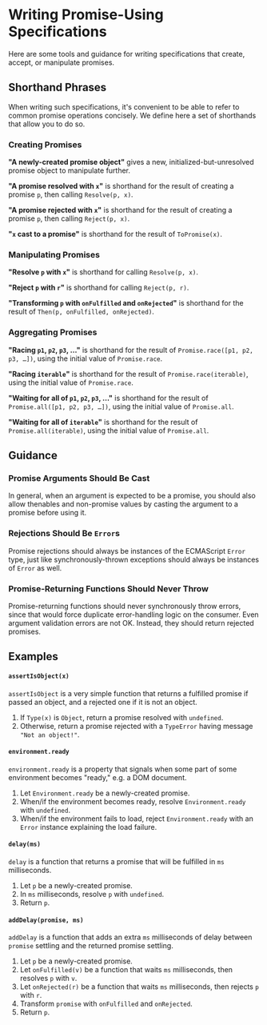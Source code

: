 # Writing Promise-Using Specifications

Here are some tools and guidance for writing specifications that create, accept, or manipulate promises.

## Shorthand Phrases

When writing such specifications, it's convenient to be able to refer to common promise operations concisely. We define here a set of shorthands that allow you to do so.

### Creating Promises

**"A newly-created promise object"** gives a new, initialized-but-unresolved promise object to manipulate further.

**"A promise resolved with `x`"** is shorthand for the result of creating a promise `p`, then calling `Resolve(p, x)`.

**"A promise rejected with `x`"** is shorthand for the result of creating a promise `p`, then calling `Reject(p, x)`.

**"`x` cast to a promise"** is shorthand for the result of `ToPromise(x)`.

### Manipulating Promises

**"Resolve `p` with `x`"** is shorthand for calling `Resolve(p, x)`.

**"Reject `p` with `r`"** is shorthand for calling `Reject(p, r)`.

**"Transforming `p` with `onFulfilled` and `onRejected`"** is shorthand for the result of `Then(p, onFulfilled, onRejected)`.

### Aggregating Promises

**"Racing `p1`, `p2`, `p3`, …"** is shorthand for the result of `Promise.race([p1, p2, p3, …])`, using the initial value of `Promise.race`.

**"Racing `iterable`"** is shorthand for the result of `Promise.race(iterable)`, using the initial value of `Promise.race`.

**"Waiting for all of `p1`, `p2`, `p3`, …"** is shorthand for the result of `Promise.all([p1, p2, p3, …])`, using the initial value of `Promise.all`.

**"Waiting for all of `iterable`"** is shorthand for the result of `Promise.all(iterable)`, using the initial value of `Promise.all`.

## Guidance

### Promise Arguments Should Be Cast

In general, when an argument is expected to be a promise, you should also allow thenables and non-promise values by casting the argument to a promise before using it.

### Rejections Should Be `Error`s

Promise rejections should always be instances of the ECMAScript `Error` type, just like synchronously-thrown exceptions should always be instances of `Error` as well.

### Promise-Returning Functions Should Never Throw

Promise-returning functions should never synchronously throw errors, since that would force duplicate error-handling logic on the consumer. Even argument validation errors are not OK. Instead, they should return rejected promises.

## Examples

#### `assertIsObject(x)`

`assertIsObject` is a very simple function that returns a fulfilled promise if passed an object, and a rejected one if it is not an object.

1. If `Type(x)` is `Object`, return a promise resolved with `undefined`.
1. Otherwise, return a promise rejected with a `TypeError` having message `"Not an object!"`.

#### `environment.ready`

`environment.ready` is a property that signals when some part of some environment becomes "ready," e.g. a DOM document.

1. Let `Environment.ready` be a newly-created promise.
1. When/if the environment becomes ready, resolve `Environment.ready` with `undefined`.
1. When/if the environment fails to load, reject `Environment.ready` with an `Error` instance explaining the load failure.

#### `delay(ms)`

`delay` is a function that returns a promise that will be fulfilled in `ms` milliseconds.

1. Let `p` be a newly-created promise.
1. In `ms` milliseconds, resolve `p` with `undefined`.
1. Return `p`.

#### `addDelay(promise, ms)`

`addDelay` is a function that adds an extra `ms` milliseconds of delay between `promise` settling and the returned promise settling.

1. Let `p` be a newly-created promise.
1. Let `onFulfilled(v)` be a function that waits `ms` milliseconds, then resolves `p` with `v`.
1. Let `onRejected(r)` be a function that waits `ms` milliseconds, then rejects `p` with `r`.
1. Transform `promise` with `onFulfilled` and `onRejected`.
1. Return `p`.
